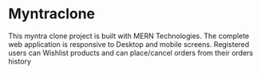 # Myntraclone
This myntra clone project is built with MERN Technologies.
The complete web application is responsive to Desktop and mobile screens.
Registered users can Wishlist products and can place/cancel orders from their orders history
